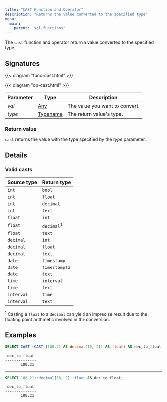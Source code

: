 ```yaml
---
title: "CAST Function and Operator"
description: "Returns the value converted to the specified type"
menu:
  main:
    parent: 'sql-functions'
---
```


The `cast` function and operator return a value converted to the specified type.

## Signatures

{{< diagram "func-cast.html" >}}

{{< diagram "op-cast.html" >}}

Parameter | Type | Description
----------|------|------------
_val_ | [Any](../../types) | The value you want to convert.
_type_ | [Typename](../../types) | The return value's type.

### Return value

`cast` returns the value with the type specified by the _type_ parameter.

## Details

### Valid casts

Source type | Return type
------------|------------
`int` | `bool`
`int` | `float`
`int` | `decimal`
`int` | `text`
`float`| `int`
`float`| `decimal`<sup>1</sup>
`float`| `text`
`decimal` | `int`
`decimal` | `float`
`decimal` | `text`
`date` | `timestamp`
`date` | `timestamptz`
`date` | `text`
`time` | `interval`
`time` | `text`
`interval` | `time`
`interval` | `text`

<sup>1</sup> Casting a `float` to a `decimal` can yield an imprecise result due to the floating point arithmetic involved in the conversion.

## Examples

```sql
SELECT CAST (CAST (100.21 AS decimal(10, 2)) AS float) AS dec_to_float;
```
```nofmt
 dec_to_float
--------------
       100.21
```
<hr/>

```sql
SELECT 100.21::decimal(10, 2)::float AS dec_to_float;
```
```nofmt
 dec_to_float
--------------
       100.21
```
